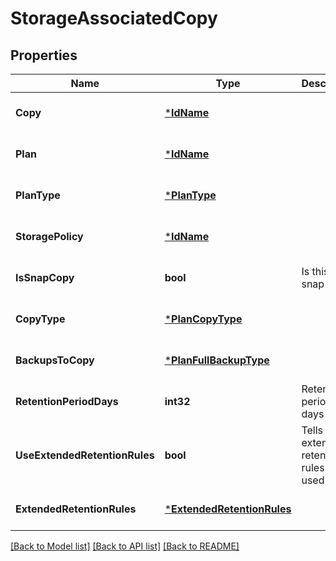 # StorageAssociatedCopy

## Properties
Name | Type | Description | Notes
------------ | ------------- | ------------- | -------------
**Copy** | [***IdName**](IdName.md) |  | [optional] [default to null]
**Plan** | [***IdName**](IdName.md) |  | [optional] [default to null]
**PlanType** | [***PlanType**](PlanType.md) |  | [optional] [default to null]
**StoragePolicy** | [***IdName**](IdName.md) |  | [optional] [default to null]
**IsSnapCopy** | **bool** | Is this a snap copy? | [optional] [default to null]
**CopyType** | [***PlanCopyType**](PlanCopyType.md) |  | [optional] [default to null]
**BackupsToCopy** | [***PlanFullBackupType**](PlanFullBackupType.md) |  | [optional] [default to null]
**RetentionPeriodDays** | **int32** | Retention period in days | [optional] [default to null]
**UseExtendedRetentionRules** | **bool** | Tells if extended retention rules are used | [optional] [default to null]
**ExtendedRetentionRules** | [***ExtendedRetentionRules**](ExtendedRetentionRules.md) |  | [optional] [default to null]

[[Back to Model list]](../README.md#documentation-for-models) [[Back to API list]](../README.md#documentation-for-api-endpoints) [[Back to README]](../README.md)

